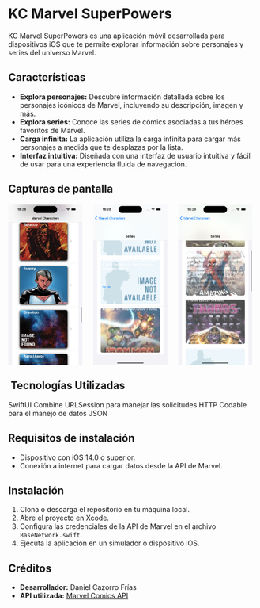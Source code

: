 # KC Marvel SuperPowers

KC Marvel SuperPowers es una aplicación móvil desarrollada para dispositivos iOS que te permite explorar información sobre personajes y series del universo Marvel.

## Características

- **Explora personajes:** Descubre información detallada sobre los personajes icónicos de Marvel, incluyendo su descripción, imagen y más.
- **Explora series:** Conoce las series de cómics asociadas a tus héroes favoritos de Marvel.
- **Carga infinita:** La aplicación utiliza la carga infinita para cargar más personajes a medida que te desplazas por la lista.
- **Interfaz intuitiva:** Diseñada con una interfaz de usuario intuitiva y fácil de usar para una experiencia fluida de navegación.

## Capturas de pantalla


<div style="display: flex; justify-content: space-between;">
<img src="screenshots/screenshot1.png" width="150"style="margin-right: 10px;">
<img src="screenshots/screenshot2.png" width="150"style="margin-right: 10px;">
<img src="screenshots/screenshot3.png" width="150"style="margin-right: 10px;">
</div>


##  Tecnologías Utilizadas

SwiftUI
Combine
URLSession para manejar las solicitudes HTTP
Codable para el manejo de datos JSON

## Requisitos de instalación

- Dispositivo con iOS 14.0 o superior.
- Conexión a internet para cargar datos desde la API de Marvel.

## Instalación

1. Clona o descarga el repositorio en tu máquina local.
2. Abre el proyecto en Xcode.
3. Configura las credenciales de la API de Marvel en el archivo `BaseNetwork.swift`.
4. Ejecuta la aplicación en un simulador o dispositivo iOS.

## Créditos

- **Desarrollador:** Daniel Cazorro Frías
- **API utilizada:** [Marvel Comics API](https://developer.marvel.com/docs)
